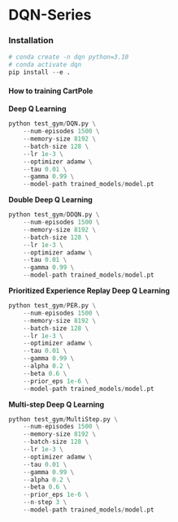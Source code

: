 # DQN-Series

### Installation

```python
# conda create -n dqn python=3.10
# conda activate dqn
pip install --e .
```

#### How to training CartPole

**Deep Q Learning**

```python
python test_gym/DQN.py \
    --num-episodes 1500 \
    --memory-size 8192 \
    --batch-size 128 \
    --lr 1e-3 \
    --optimizer adamw \
    --tau 0.01 \
    --gamma 0.99 \
    --model-path trained_models/model.pt 
```

**Double Deep Q Learning**

```python
python test_gym/DDQN.py \
    --num-episodes 1500 \
    --memory-size 8192 \
    --batch-size 128 \
    --lr 1e-3 \
    --optimizer adamw \
    --tau 0.01 \
    --gamma 0.99 \
    --model-path trained_models/model.pt 
```

**Prioritized Experience Replay Deep Q Learning**

```python
python test_gym/PER.py \
    --num-episodes 1500 \
    --memory-size 8192 \
    --batch-size 128 \
    --lr 1e-3 \
    --optimizer adamw \
    --tau 0.01 \
    --gamma 0.99 \
    --alpha 0.2 \
    --beta 0.6 \
    --prior_eps 1e-6 \
    --model-path trained_models/model.pt 
```

**Multi-step Deep Q Learning**

```python
python test_gym/MultiStep.py \
    --num-episodes 1500 \
    --memory-size 8192 \
    --batch-size 128 \
    --lr 1e-3 \
    --optimizer adamw \
    --tau 0.01 \
    --gamma 0.99 \
    --alpha 0.2 \
    --beta 0.6 \
    --prior_eps 1e-6 \
    --n-step 3 \
    --model-path trained_models/model.pt 
```